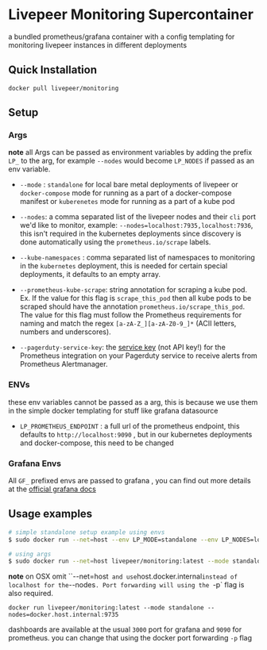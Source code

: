 # Livepeer Monitoring Supercontainer

a bundled prometheus/grafana container with a config templating for monitoring livepeer instances in different deployments

## Quick Installation

`docker pull livepeer/monitoring`

## Setup

### Args

**note** all Args can be passed as environment variables by adding the prefix `LP_` to the arg, for example `--nodes` would become `LP_NODES` if passed as an env variable.


- `--mode` : `standalone` for local bare metal deployments of livepeer
          or `docker-compose` mode for running as a part of a docker-compose manifest
          or `kuberenetes` mode for running as a part of a kube pod

- `--nodes`: a comma separated list of the livepeer nodes and their `cli` port we'd like to monitor, example: `--nodes=localhost:7935,localhost:7936`, this isn't required in the kubernetes deployments since discovery is done automatically using the `prometheus.io/scrape` labels.

- `--kube-namespaces` : comma separated list of namespaces to monitoring in the `kubernetes` deployment, this is needed for certain special deployments, it defaults to an empty array.

- `--prometheus-kube-scrape`: string annotation for scraping a kube pod. Ex. If the value for this flag is `scrape_this_pod` then all kube pods to be scraped should have the annotation `prometheus.io/scrape_this_pod`. The value for this flag must follow the Prometheus requirements for naming and match the regex `[a-zA-Z_][a-zA-Z0-9_]*` (ACII letters, numbers and underscores).

- `--pagerduty-service-key`: the [service key](https://support.pagerduty.com/docs/services-and-integrations) (not API key!) for the Prometheus integration on your Pagerduty service to receive alerts from Prometheus Alertmanager. 

### ENVs

these env variables cannot be passed as a arg, this is because we use them in the simple docker templating for stuff like
grafana datasource
- `LP_PROMETHEUS_ENDPOINT` : a full url of the prometheus endpoint, this defaults to `http://localhost:9090` , but in our kubernetes deployments and docker-compose, this need to be changed


### Grafana Envs

All `GF_` prefixed envs are passed to grafana , you can find out more details at the [official grafana docs](https://grafana.com/docs/grafana/latest/installation/configuration/#configure-with-environment-variables)


## Usage examples

```bash
# simple standalone setup example using envs
$ sudo docker run --net=host --env LP_MODE=standalone --env LP_NODES=localhost:9735,localhost:7936 livepeer/monitoring:latest

# using args
$ sudo docker run --net=host livepeer/monitoring:latest --mode standalone --nodes=localhost:9735,localhost:7936

```

**note** on OSX omit ``--net=host`  and use `host.docker.internal` instead of localhost for the `--nodes`. Port forwarding will using the `-p` flag is also required. 

```docker run livepeer/monitoring:latest --mode standalone --nodes=docker.host.internal:9735```

dashboards are available at the usual `3000` port for grafana and `9090` for prometheus. you can change that using the docker port forwarding `-p` flag

